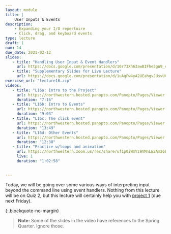 ```yaml
---
layout: module
title: | 
    User Inputs & Events
description:
    - Expanding your I/O repertoire
    - Click, drag, and keyboard events
type: lecture
draft: 1
num: 14
due_date: 2021-02-12
slides: 
   - title: "Handling User Input & Event Handlers"
     url: https://docs.google.com/presentation/d/10r73Xh63awBIFhe3gW9_csOFTpUu2ZS_9OhNw1Th0uU/edit?usp=sharing
   - title: "Supplementary Slides for Live Lecture"
     url: https://docs.google.com/presentation/d/1uAqFw4yA2UEahgvJUsvUCuiRlIVgZOqGsodwya1xZyg/edit?usp=sharing
exercise_url: "lecture16.zip"
videos:
   - title: "L16a: Intro to the Project"
     url: https://northwestern.hosted.panopto.com/Panopto/Pages/Viewer.aspx?id=7cbbfca8-07a6-43c6-9d64-ac5800023961
     duration: "7:16"
   - title: "L16b: Intro to Events"
     url: https://northwestern.hosted.panopto.com/Panopto/Pages/Viewer.aspx?id=8a0177e0-9626-4b05-9382-ac5800023936
     duration: "9:03"
   - title: "L16c: The click event"
     url: https://northwestern.hosted.panopto.com/Panopto/Pages/Viewer.aspx?id=4d2cf0c9-2c06-4462-8df2-ac5800023906
     duration: "13:49"
   - title: "L16d: Other Events"
     url: https://northwestern.hosted.panopto.com/Panopto/Pages/Viewer.aspx?id=daf9154a-9a06-435b-839f-ac58000238d7
     duration: "12:38"
   - title: "Practice w/loops and animation"
     url: https://northwestern.zoom.us/rec/share/uf1p0iWmYz9VMnLE2Am2GBRSGL_g1ori9Rn1oVDGrFWhAw0qJ1i6rfQYsVtGrKg8.RIj6ExQWVrRjX1B9?startTime=1603466168000
     live: 1
     duration: "1:02:58"

     
---
```


Today, we will be going over some various ways of interpreting input beyond the command line using event handlers. Nothing from this lecture will be on Quiz 2, but this lecture will certainly help you with [project 1](../assignments/p1) (due next Friday).

{:.blockquote-no-margin}
> **Note:** Some of the slides in the video have references to the Spring Quarter. Ignore those.   